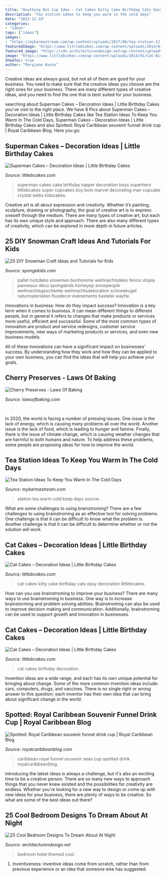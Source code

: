 ```yaml
---
title: "Anything But Cup Idea - Cat Cakes Kitty Cake Birthday Cats Easy Decoration Littlebcakes"
description: "Tea station ideas to keep you warm in the cold days"
date: "2022-12-19"
categories:
- "ideas"
tags: ["ideas"]
images:
- "https://mykarmastream.com/wp-content/uploads/2017/09/tea-station-12.jpg"
featuredImage: "https://www.littlebcakes.com/wp-content/uploads/2014/01/Cat-Birthday-Cakes-Pictures.jpg"
featured_image: "https://cdn.architecturendesign.net/wp-content/uploads/2014/09/15-Underwater-sea-themed-hotel-room.jpeg"
image: "https://www.littlebcakes.com/wp-content/uploads/2014/01/Cat-Birthday-Cakes-Pictures.jpg"
ShowToc: true
author: "Maryjane Kunze"
---
```



Creative ideas are always good, but not all of them are good for your business. You need to make sure that the creative ideas you choose are the right ones for your business. There are many different types of creative ideas, and you need to find the one that is best suited for your business.

	

		
searching about Superman Cakes – Decoration Ideas | Little Birthday Cakes you've visit to the right place. We have 8 Pics about Superman Cakes – Decoration Ideas | Little Birthday Cakes like Tea Station Ideas To Keep You Warm In The Cold Days, Superman Cakes – Decoration Ideas | Little Birthday Cakes and also Spotted: Royal Caribbean souvenir funnel drink cup | Royal Caribbean Blog. Here you go:
		
    
## Superman Cakes – Decoration Ideas | Little Birthday Cakes

<img loading=lazy src="http://www.littlebcakes.com/wp-content/uploads/2013/08/Superman-Cake-Topper.jpg" onerror="this.onerror=null;this.src='https://tse2.mm.bing.net/th?id=OIP.A5VfUl-d7-FlVCWeT4fLIAHaJ3&amp;pid=15.1';" alt="Superman Cakes – Decoration Ideas | Little Birthday Cakes">

_Source: littlebcakes.com_

>superman cakes cake birthday topper decoration boys superhero littlebcakes super cupcakes boy bolo marvel decorating man cupcake crystal webs kidscakes. 

	

Creative art is all about expression and creativity. Whether it’s painting, sculpture, drawing or photography, the goal of creative art is to express oneself through the medium. There are many types of creative art, but each has its own unique style and approach. There are also many different types of creativity, which can be explored in more depth in future articles.

    
## 25 DIY Snowman Craft Ideas And Tutorials For Kids

<img loading=lazy src="https://spongekids.com/wp-content/uploads/2016/12/diy-snowman/7-diy-snowman-crafts-for-kids.jpg" onerror="this.onerror=null;this.src='https://tse3.mm.bing.net/th?id=OIP.nlexac-po2EG0n2D2VFOuAHaNJ&amp;pid=15.1';" alt="25 DIY Snowman Craft Ideas and Tutorials for Kids">

_Source: spongekids.com_

>pallet holzdeko snowmen bonhomme weihnachtsdeko fence utopia panneaux déco spongekids homeyep snowpeople weihnachtsgeschenke weihnachtsdekoration schneekugel naturmaterialien fluxdecor événements bastelei wayfai. 

	

Innovations in business: How do they impact success?
Innovation is a key term when it comes to business. It can mean different things to different people, but in general it refers to changes that make products or services more useful, efficient and successful.
Some of the most common types of innovation are product and service redesigns, customer service improvements, new ways of marketing products or services, and even new business models.

All of these innovations can have a significant impact on businesses' success. By understanding how they work and how they can be applied to your own business, you can find the ideas that will help you achieve your goals.

    
## Cherry Preserves - Laws Of Baking

<img loading=lazy src="https://lawsofbaking.com/wp-content/uploads/2015/06/IMG_0366-2.jpg" onerror="this.onerror=null;this.src='https://tse2.mm.bing.net/th?id=OIP.-HQjXwkreaeef0IrVOPnKgHaLI&amp;pid=15.1';" alt="Cherry Preserves - Laws Of Baking">

_Source: lawsofbaking.com_

>. 

	

In 2020, the world is facing a number of pressing issues. One issue is the lack of energy, which is causing many problems all over the world. Another issue is the lack of food, which is leading to hunger and famine. Finally, there is the issue of climate change, which is causing weather changes that are harmful to both humans and nature. To help address these problems, some people are proposing ideas for how to improve the world.

    
## Tea Station Ideas To Keep You Warm In The Cold Days

<img loading=lazy src="https://mykarmastream.com/wp-content/uploads/2017/09/tea-station-12.jpg" onerror="this.onerror=null;this.src='https://tse4.mm.bing.net/th?id=OIP.rWd4BObE_JCfNiIc95OmowHaLG&amp;pid=15.1';" alt="Tea Station Ideas To Keep You Warm In The Cold Days">

_Source: mykarmastream.com_

>station tea warm cold keep days source. 

	

What are some challenges to using brainstroming?
There are a few challenges to using brainstroming as an effective tool for solving problems. One challenge is that it can be difficult to know what the problem is. Another challenge is that it can be difficult to determine whether or not the solution will work.

    
## Cat Cakes – Decoration Ideas | Little Birthday Cakes

<img loading=lazy src="https://www.littlebcakes.com/wp-content/uploads/2014/01/Kitty-Cat-Cakes.jpg" onerror="this.onerror=null;this.src='https://tse4.mm.bing.net/th?id=OIP.O5KK-Yqo4YLdRTXdq0P86AHaJ-&amp;pid=15.1';" alt="Cat Cakes – Decoration Ideas | Little Birthday Cakes">

_Source: littlebcakes.com_

>cat cakes kitty cake birthday cats easy decoration littlebcakes. 

	

How can you use brainstroming to improve your business?
There are many ways to use brainstroming in business. One way is to increase brainstorming and problem solving abilities. Brainstroming can also be used to improve decision making and communication. Additionally, brainstroming can be used to support growth and innovation in businesses.

    
## Cat Cakes – Decoration Ideas | Little Birthday Cakes

<img loading=lazy src="https://www.littlebcakes.com/wp-content/uploads/2014/01/Cat-Birthday-Cakes-Pictures.jpg" onerror="this.onerror=null;this.src='https://tse2.mm.bing.net/th?id=OIP.IlstBi70628Tow1VUH3CuwHaJ3&amp;pid=15.1';" alt="Cat Cakes – Decoration Ideas | Little Birthday Cakes">

_Source: littlebcakes.com_

>cat cakes birthday decoration. 

	

Invention ideas are a wide range, and each has its own unique potential for bringing about change. Some of the more common invention ideas include: cars, computers, drugs, and vaccines. There is no single right or wrong answer to this question; each inventor has their own idea that can bring about significant change in the world.

    
## Spotted: Royal Caribbean Souvenir Funnel Drink Cup | Royal Caribbean Blog

<img loading=lazy src="https://www.royalcaribbeanblog.com/sites/default/files/fb/IMG_7545.jpg" onerror="this.onerror=null;this.src='https://tse4.mm.bing.net/th?id=OIP.2gM-M_QnEcaTOPCbt71XwgHaE8&amp;pid=15.1';" alt="Spotted: Royal Caribbean souvenir funnel drink cup | Royal Caribbean Blog">

_Source: royalcaribbeanblog.com_

>caribbean royal funnel souvenir seas cup spotted drink royalcaribbeanblog. 

	

Introducing the latest ideas is always a challenge, but it's also an exciting time to be a creative person. There are so many new ways to approach things that you never knew existed and the possibilities for creativity are endless. Whether you're looking for a new way to design or come up with new ideas for your business, there are plenty of ways to be creative. So what are some of the best ideas out there?

    
## 25 Cool Bedroom Designs To Dream About At Night

<img loading=lazy src="https://cdn.architecturendesign.net/wp-content/uploads/2014/09/15-Underwater-sea-themed-hotel-room.jpeg" onerror="this.onerror=null;this.src='https://tse3.mm.bing.net/th?id=OIP.UW_bsjprUTVYkR_6PXdcmQHaE8&amp;pid=15.1';" alt="25 Cool Bedroom Designs To Dream About At Night">

_Source: architecturendesign.net_

>bedroom hotel themed cool. 

	

1. Inventiveness: inventive ideas come from scratch, rather than from previous experience or an idea that someone else has suggested.

